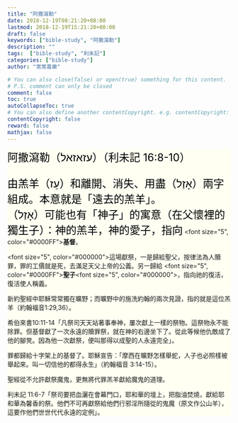 ```yaml
---
title: "阿撒瀉勒"
date: 2018-12-19T08:21:20+08:00
lastmod: 2018-12-19T15:21:20+08:00
draft: false
keywords: ["bible-study", "阿撒瀉勒"]
description: ""
tags:  ["bible-study", "利未記"]
categories: ["bible-study"]
author: "常常喜樂"

# You can also close(false) or open(true) something for this content.
# P.S. comment can only be closed
comment: false
toc: true
autoCollapseToc: true
# You can also define another contentCopyright. e.g. contentCopyright: "This is another copyright."
contentCopyright: false
reward: false
mathjax: false
---
```


<div style="background-color:#FFFFF2"><font size="5", color="#000000">
阿撒瀉勒（עזאזאל）（利未記 16:8-10）<p>

由羔羊（עֵז）和離開、消失、用盡（אָזַל）兩字組成。本意就是「遠去的羔羊」。<br>
（אָזַל）可能也有「神子」的寓意（在父懷裡的獨生子）：神的羔羊，神的愛子，指向</font>
<font size="5", color="#0000FF"><b>基督</b></font>。<p>

<font size="5", color="#000000">這場獻祭，一是歸給聖父，按律法為人贖罪，罪的工價就是死，去滿足天父上帝的公義。另一歸給</font>
<font size="5", color="#0000FF"><b>聖子</b></font><font size="5", color="#000000">，指向祂的復活，復活使人稱義。<p>

新約聖經中耶穌常常獨在曠野；而曠野中的施洗約翰的兩次見證，指的就是這位羔羊（約翰福音1:29,36）。<p>

希伯來書10:11-14「凡祭司天天站著事奉神，屢次獻上一樣的祭物。這祭物永不能除罪。但基督獻了一次永遠的贖罪祭，就在神的右邊坐下了。從此等候他仇敵成了他的腳凳。因為他一次獻祭，便叫那得以成聖的人永遠完全」。<p>

罪都歸給十字架上的基督了。耶穌宣告：「摩西在曠野怎樣舉蛇，人子也必照樣被舉起來。叫一切信他的都得永生」（約翰福音 3:14-15）。<p>

聖經從不允許獻祭魔鬼，更無將代罪羔羊獻給魔鬼的道理。<p>

利未記 11:6-7「祭司要把血灑在會幕門口，耶和華的壇上，把脂油焚燒，獻給耶和華為馨香的祭。他們不可再獻祭給他們行邪淫所隨從的鬼魔（原文作公山羊），這要作他們世世代代永遠的定例」。
</font>
</div>